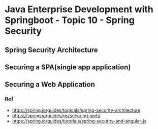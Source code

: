 # Java Enterprise Development with Springboot - Topic 10 - Spring Security

## Spring Security Architecture

## Securing a SPA(single app application)

## Securing a Web Application

### Ref

- https://spring.io/guides/topicals/spring-security-architecture
- https://spring.io/guides/gs/securing-web/
- https://spring.io/guides/tutorials/spring-security-and-angular-js